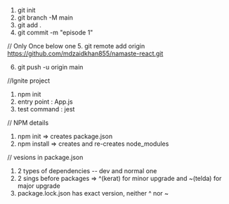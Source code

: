 1. git init
2. git branch -M main
3. git add .
4. git commit -m "episode 1"

// Only Once below one
5. git remote add origin https://github.com/mdzaidkhan855/namaste-react.git 

6. git push -u origin main

//Ignite project 
1. npm init
2. entry point : App.js
3. test command : jest

// NPM details 
 1. npm init => creates package.json
 2. npm install => creates and re-creates node_modules

 // vesions in package.json
 1. 2 types of dependencies -- dev and normal one
 2. 2 sings before packages => ^(kerat) for minor upgrade and ~(telda) for major upgrade
 3. package.lock.json has exact version, neither ^ nor ~